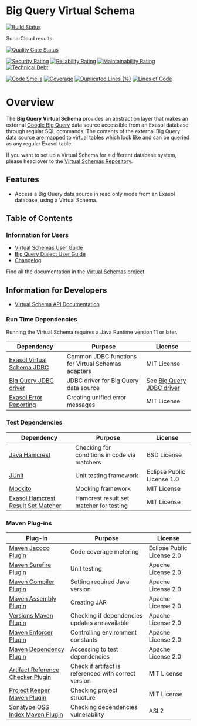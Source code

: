# Big Query Virtual Schema

[![Build Status](https://api.travis-ci.com/exasol/bigquery-virtual-schema.svg?branch=main)](https://travis-ci.com/exasol/bigquery-virtual-schema)

SonarCloud results:

[![Quality Gate Status](https://sonarcloud.io/api/project_badges/measure?project=com.exasol%3Abigquery-virtual-schema&metric=alert_status)](https://sonarcloud.io/dashboard?id=com.exasol%3Abigquery-virtual-schema)

[![Security Rating](https://sonarcloud.io/api/project_badges/measure?project=com.exasol%3Abigquery-virtual-schema&metric=security_rating)](https://sonarcloud.io/dashboard?id=com.exasol%3Abigquery-virtual-schema)
[![Reliability Rating](https://sonarcloud.io/api/project_badges/measure?project=com.exasol%3Abigquery-virtual-schema&metric=reliability_rating)](https://sonarcloud.io/dashboard?id=com.exasol%3Abigquery-virtual-schema)
[![Maintainability Rating](https://sonarcloud.io/api/project_badges/measure?project=com.exasol%3Abigquery-virtual-schema&metric=sqale_rating)](https://sonarcloud.io/dashboard?id=com.exasol%3Abigquery-virtual-schema)
[![Technical Debt](https://sonarcloud.io/api/project_badges/measure?project=com.exasol%3Abigquery-virtual-schema&metric=sqale_index)](https://sonarcloud.io/dashboard?id=com.exasol%3Abigquery-virtual-schema)

[![Code Smells](https://sonarcloud.io/api/project_badges/measure?project=com.exasol%3Abigquery-virtual-schema&metric=code_smells)](https://sonarcloud.io/dashboard?id=com.exasol%3Abigquery-virtual-schema)
[![Coverage](https://sonarcloud.io/api/project_badges/measure?project=com.exasol%3Abigquery-virtual-schema&metric=coverage)](https://sonarcloud.io/dashboard?id=com.exasol%3Abigquery-virtual-schema)
[![Duplicated Lines (%)](https://sonarcloud.io/api/project_badges/measure?project=com.exasol%3Abigquery-virtual-schema&metric=duplicated_lines_density)](https://sonarcloud.io/dashboard?id=com.exasol%3Abigquery-virtual-schema)
[![Lines of Code](https://sonarcloud.io/api/project_badges/measure?project=com.exasol%3Abigquery-virtual-schema&metric=ncloc)](https://sonarcloud.io/dashboard?id=com.exasol%3Abigquery-virtual-schema)

# Overview

The **Big Query Virtual Schema** provides an abstraction layer that makes an external [Google Big Query](https://cloud.google.com/bigquery/) data source accessible from an Exasol database through regular SQL commands. The contents of the external Big Query data source are mapped to virtual tables which look like and can be queried as any regular Exasol table.

If you want to set up a Virtual Schema for a different database system, please head over to the [Virtual Schemas Repository][virtual-schemas].

## Features

* Access a Big Query data source in read only mode from an Exasol database, using a Virtual Schema.

## Table of Contents

### Information for Users

* [Virtual Schemas User Guide][virtual-schemas-user-guide]
* [Big Query Dialect User Guide](doc/user_guide/bigquery_user_guide.md)
* [Changelog](doc/changes/changelog.md)

Find all the documentation in the [Virtual Schemas project][vs-doc].

## Information for Developers 

* [Virtual Schema API Documentation][vs-api]

### Run Time Dependencies

Running the Virtual Schema requires a Java Runtime version 11 or later.

| Dependency                                                         | Purpose                                                | License                                           |
|--------------------------------------------------------------------|--------------------------------------------------------|---------------------------------------------------|
| [Exasol Virtual Schema JDBC][virtual-schema-common-jdbc]           | Common JDBC functions for Virtual Schemas adapters     | MIT License                                       |
| [Big Query JDBC driver][bigquery-jdbc-driver]                      | JDBC driver for Big Query data source                  | See [Big Query JDBC driver][bigquery-jdbc-driver] |
| [Exasol Error Reporting][exasol-error-reporting]                   | Creating unified error messages                        | MIT License                                       |

### Test Dependencies

| Dependency                                                         | Purpose                                                | License                       |
|--------------------------------------------------------------------|--------------------------------------------------------|-------------------------------|
| [Java Hamcrest](http://hamcrest.org/JavaHamcrest/)                 | Checking for conditions in code via matchers           | BSD License                   |
| [JUnit](https://junit.org/junit5)                                  | Unit testing framework                                 | Eclipse Public License 1.0    |
| [Mockito](http://site.mockito.org/)                                | Mocking framework                                      | MIT License                   |
| [Exasol Hamcrest Result Set Matcher][exasol-hamcrest]              | Hamcrest result set matcher for testing                | MIT License                   |

### Maven Plug-ins

| Plug-in                                                            | Purpose                                                | License                       |
|--------------------------------------------------------------------|--------------------------------------------------------|-------------------------------|
| [Maven Jacoco Plugin][maven-jacoco-plugin]                         | Code coverage metering                                 | Eclipse Public License 2.0    |
| [Maven Surefire Plugin][maven-surefire-plugin]                     | Unit testing                                           | Apache License 2.0            |
| [Maven Compiler Plugin][maven-compiler-plugin]                     | Setting required Java version                          | Apache License 2.0            |
| [Maven Assembly Plugin][maven-assembly-plugin]                     | Creating JAR                                           | Apache License 2.0            |
| [Versions Maven Plugin][versions-maven-plugin]                     | Checking if dependencies updates are available         | Apache License 2.0            |
| [Maven Enforcer Plugin][maven-enforcer-plugin]                     | Controlling environment constants                      | Apache License 2.0            |
| [Maven Dependency Plugin][maven-dependency-plugin]                 | Accessing to test dependencies                         | Apache License 2.0            |
| [Artifact Reference Checker Plugin][artifact-ref-checker-plugin]   | Check if artifact is referenced with correct version   | MIT License                   |
| [Project Keeper Maven Plugin][project-keeper-maven-plugin]         | Checking project structure                             | MIT License                   |
| [Sonatype OSS Index Maven Plugin][sonatype-oss-index-maven-plugin] | Checking dependencies vulnerability                    | ASL2                          |

[virtual-schema-common-jdbc]: https://github.com/exasol/virtual-schema-common-jdbc
[bigquery-jdbc-driver]: https://cloud.google.com/bigquery/providers/simba-drivers/
[exasol-error-reporting]: https://github.com/exasol/error-reporting-java/

[exasol-hamcrest]: https://github.com/exasol/hamcrest-resultset-matcher

[maven-jacoco-plugin]: https://www.eclemma.org/jacoco/trunk/doc/maven.html
[maven-surefire-plugin]: https://maven.apache.org/surefire/maven-surefire-plugin/
[maven-compiler-plugin]: https://maven.apache.org/plugins/maven-compiler-plugin/
[maven-assembly-plugin]: https://maven.apache.org/plugins/maven-assembly-plugin/
[versions-maven-plugin]: https://www.mojohaus.org/versions-maven-plugin/
[maven-enforcer-plugin]: http://maven.apache.org/enforcer/maven-enforcer-plugin/
[artifact-ref-checker-plugin]: https://github.com/exasol/artifact-reference-checker-maven-plugin
[maven-dependency-plugin]: https://maven.apache.org/plugins/maven-dependency-plugin/
[project-keeper-maven-plugin]: https://github.com/exasol/project-keeper-maven-plugin
[sonatype-oss-index-maven-plugin]: https://sonatype.github.io/ossindex-maven/maven-plugin/

[virtual-schemas-user-guide]: https://docs.exasol.com/database_concepts/virtual_schemas.htm
[virtual-schemas]: https://github.com/exasol/virtual-schemas
[vs-api]: https://github.com/exasol/virtual-schema-common-java/blob/master/doc/development/api/virtual_schema_api.md
[vs-doc]: https://github.com/exasol/virtual-schemas/tree/master/doc
